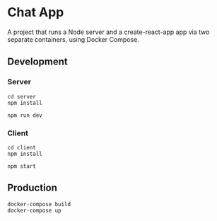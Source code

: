 # Chat App

A project that runs a Node server and a create-react-app app via two separate containers, using Docker Compose.

## Development

### Server

```
cd server
npm install
```

```
npm run dev 
```

### Client

```
cd client
npm install
```

```
npm start
```

## Production

```
docker-compose build
docker-compose up
```